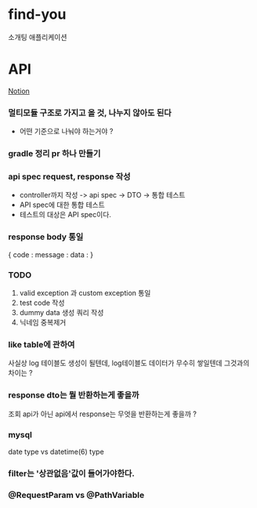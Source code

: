 # find-you
소개팅 애플리케이션

# API
[Notion](https://www.notion.so/gyeomfka/find-you-API-1d466fd5fe9e807cac27c42909ccfe88)

### 멀티모듈 구조로 가지고 올 것, 나누지 않아도 된다
- 어떤 기준으로 나눠야 하는거야 ?

### gradle 정리 pr 하나 만들기

### api spec request, response 작성
- controller까지 작성 -> api spec -> DTO -> 통합 테스트
- API spec에 대한 통합 테스트
- 테스트의 대상은 API spec이다.

### response body 통일
{
code : 
message : 
data : 
}


### TODO
1. valid exception 과 custom exception 통일
2. test code 작성
3. dummy data 생성 쿼리 작성
4. 닉네임 중복제거

### like table에 관하여
사실상 log 테이블도 생성이 될텐데, log테이블도 데이터가 무수히 쌓일텐데 그것과의 차이는 ?

### response dto는 뭘 반환하는게 좋을까
조회 api가 아닌 api에서 response는 무엇을 반환하는게 좋을까 ?

### mysql
date type vs datetime(6) type

### filter는 '상관없음'값이 들어가야한다.

### @RequestParam vs @PathVariable